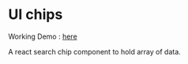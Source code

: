 # UI chips

Working Demo : [here](https://ui-chips.herokuapp.com/) 

A react search chip component to hold array of data.



